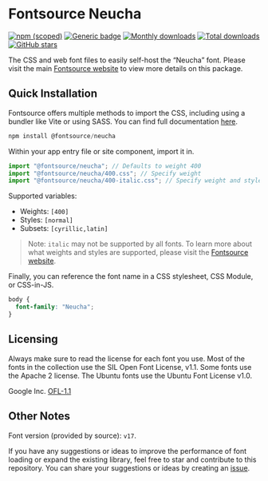 # Fontsource Neucha

[![npm (scoped)](https://img.shields.io/npm/v/@fontsource/neucha?color=brightgreen)](https://www.npmjs.com/package/@fontsource/neucha) [![Generic badge](https://img.shields.io/badge/fontsource-passing-brightgreen)](https://github.com/fontsource/fontsource) [![Monthly downloads](https://badgen.net/npm/dm/@fontsource/neucha)](https://github.com/fontsource/fontsource) [![Total downloads](https://badgen.net/npm/dt/@fontsource/neucha)](https://github.com/fontsource/fontsource) [![GitHub stars](https://img.shields.io/github/stars/fontsource/fontsource.svg?style=social&label=Star)](https://github.com/fontsource/fontsource/stargazers)

The CSS and web font files to easily self-host the “Neucha” font. Please visit the main [Fontsource website](https://fontsource.org/fonts/neucha) to view more details on this package.

## Quick Installation

Fontsource offers multiple methods to import the CSS, including using a bundler like Vite or using SASS. You can find full documentation [here](https://fontsource.org/docs/getting-started/introduction).

```javascript
npm install @fontsource/neucha
```

Within your app entry file or site component, import it in.

```javascript
import "@fontsource/neucha"; // Defaults to weight 400
import "@fontsource/neucha/400.css"; // Specify weight
import "@fontsource/neucha/400-italic.css"; // Specify weight and style
```

Supported variables:
- Weights: `[400]`
- Styles: `[normal]`
- Subsets: `[cyrillic,latin]`

> Note: `italic` may not be supported by all fonts. To learn more about what weights and styles are supported, please visit the [Fontsource website](https://fontsource.org/fonts/neucha).

Finally, you can reference the font name in a CSS stylesheet, CSS Module, or CSS-in-JS.

```css
body {
  font-family: "Neucha";
}
```

## Licensing
Always make sure to read the license for each font you use. Most of the fonts in the collection use the SIL Open Font License, v1.1. Some fonts use the Apache 2 license. The Ubuntu fonts use the Ubuntu Font License v1.0.

Google Inc.
[OFL-1.1](http://scripts.sil.org/OFL)

## Other Notes
Font version (provided by source): `v17`.

If you have any suggestions or ideas to improve the performance of font loading or expand the existing library, feel free to star and contribute to this repository. You can share your suggestions or ideas by creating an [issue](https://github.com/fontsource/fontsource/issues).